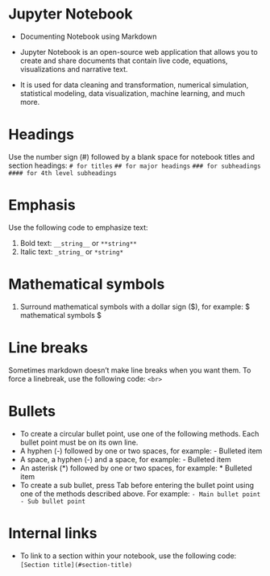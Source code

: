# Jupyter Notebook

* Documenting Notebook using Markdown 

* Jupyter Notebook is an open-source web application that allows you to create and share documents that contain live code, equations, visualizations and narrative text.
* It is used for data cleaning and transformation, numerical simulation, statistical modeling, data visualization, machine learning, and much more.

# Headings
Use the number sign (#) followed by a blank space for notebook titles and section headings:
`# for titles`
`## for major headings`
`### for subheadings`
`#### for 4th level subheadings`

# Emphasis
Use the following code to emphasize text:
1. Bold text: `__string__` or `**string**`
2. Italic text: `_string_` or `*string*`

# Mathematical symbols
1. Surround mathematical symbols with a dollar sign ($), for example:
$ mathematical symbols $

# Line breaks
Sometimes markdown doesn’t make line breaks when you want them. To force a linebreak, use the following code: `<br>`

# Bullets
* To create a circular bullet point, use one of the following methods. Each bullet point must be on its own line.
* A hyphen (-) followed by one or two spaces, for example: - Bulleted item
* A space, a hyphen (-) and a space, for example: - Bulleted item
* An asterisk (*) followed by one or two spaces, for example: * Bulleted item
* To create a sub bullet, press Tab before entering the bullet point using one of the methods described above. For example:
`- Main bullet point`
    ` - Sub bullet point`
     
# Internal links
* To link to a section within your notebook, use the following code:
`[Section title](#section-title)`

